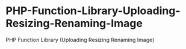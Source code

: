 # PHP-Function-Library-Uploading-Resizing-Renaming-Image
PHP Function Library (Uploading Resizing Renaming Image)
